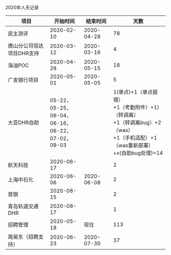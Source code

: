 2020年人天记录

| 项目                      | 开始时间                                                     | 结束时间   | 天数                                                         |
| ------------------------- | ------------------------------------------------------------ | ---------- | ------------------------------------------------------------ |
| 民主测评                  | 2020-02-10                                                   | 2020-04-28 | 78                                                           |
| 唐山分公司信达项目DHR支持 | 2020-03-12                                                   | 2020-03-16 | 4                                                            |
| 海油POC                   | 2020-04-28                                                   | 2020-05-15 | 18                                                           |
| 广发银行项目              | 2020-05-01                                                   | 2020-05-05 | 5                                                            |
| 大亚DHR自助               | 05-22，05-25，<br />06-04，06-16，<br />06-22，07-02，<br />09-03 |            | 1(单点)+1（单点报错）<br />+1（考勤附件）+1）（转调离）<br />+1（转调离bug）+2（was）<br />+1（手机适配）+1（was重新部署）<br />+x(自助bug处理)=14 |
| 航天科技                  | 2020-06-17                                                   |            | 2                                                            |
| 上海中石化                | 2020-06-06                                                   | 2020-06-08 | 2                                                            |
| 首钢                      | 2020-08-15                                                   |            | 2                                                            |
| 青岛轨道交通DHR           | 2020-08-17                                                   |            | 1                                                            |
| 招聘管理                  | 2020-05-18                                                   | 现在       | 113                                                          |
| 周昊东（招聘支持）        | 2020-06-23                                                   | 2020-07-30 | 37                                                           |

